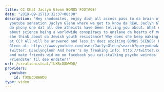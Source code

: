 ```yaml
---
title: CC Chat Jaclyn Glenn BONUS FOOTAGE!
date: "2019-09-15T10:32:37+08:00"
description: 'Hey shodomites, enjoy dish all access pass to da brain of atheist sodomite
  youtube sensation Jaclyn Glenn where we get to know da REAL Jaclyn Glenn behind
  da phony one dat all dee atheists have been telling you about. What does she think
  about science being a worldwide conspiracy to enslave da hearts of man? What does
  she think about da Jewish youth resistance? Why does she keep making googly eyes
  at CC? All will be answered and less in deez exciting BONUS SCENES! Find Jaclyn
  Glenn at: https://www.youtube.com/user/JaclynGlenn/search?query=dawkins http://jaclynglenn.com
  Twitter: @Jaclynglenn And here''s my freaking info: http://twitter.com/#!/creationistcat
  and make friends wid me on facebook you cat-stalking psycho weirdos!!! https://www.facebook.com/creationist.cat
  Friendster til dee endster!'
url: /creationistcat/fUXBcD8WWD0/
providers:
  youtube:
    id: fUXBcD8WWD0
type: video
---
```


